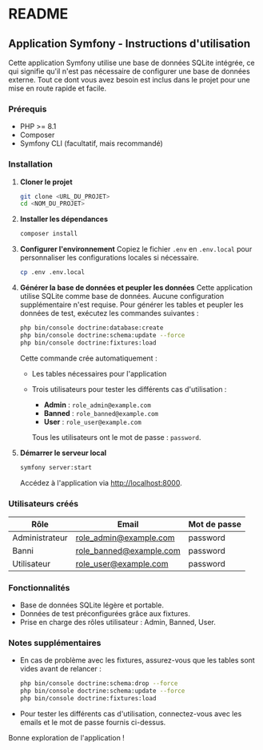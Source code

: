 
# README

## Application Symfony - Instructions d'utilisation

Cette application Symfony utilise une base de données SQLite intégrée, ce qui signifie qu'il n'est pas nécessaire de configurer une base de données externe. Tout ce dont vous avez besoin est inclus dans le projet pour une mise en route rapide et facile.

### Prérequis

- PHP >= 8.1
- Composer
- Symfony CLI (facultatif, mais recommandé)

### Installation

1. **Cloner le projet**
   ```bash
   git clone <URL_DU_PROJET>
   cd <NOM_DU_PROJET>
   ```

2. **Installer les dépendances**
   ```bash
   composer install
   ```

3. **Configurer l'environnement**
   Copiez le fichier `.env` en `.env.local` pour personnaliser les configurations locales si nécessaire.
   ```bash
   cp .env .env.local
   ```

4. **Générer la base de données et peupler les données**
   Cette application utilise SQLite comme base de données. Aucune configuration supplémentaire n'est requise. Pour générer les tables et peupler les données de test, exécutez les commandes suivantes :
   ```bash
   php bin/console doctrine:database:create
   php bin/console doctrine:schema:update --force
   php bin/console doctrine:fixtures:load
   ```
   Cette commande crée automatiquement :
   - Les tables nécessaires pour l'application
   - Trois utilisateurs pour tester les différents cas d'utilisation :
     - **Admin** : `role_admin@example.com`
     - **Banned** : `role_banned@example.com`
     - **User** : `role_user@example.com`

     Tous les utilisateurs ont le mot de passe : `password`.

5. **Démarrer le serveur local**
   ```bash
   symfony server:start
   ```
   Accédez à l'application via [http://localhost:8000](http://localhost:8000).

### Utilisateurs créés

| Rôle        | Email                    | Mot de passe |
|-------------|--------------------------|--------------|
| Administrateur | role_admin@example.com | password     |
| Banni       | role_banned@example.com  | password     |
| Utilisateur | role_user@example.com    | password     |

### Fonctionnalités

- Base de données SQLite légère et portable.
- Données de test préconfigurées grâce aux fixtures.
- Prise en charge des rôles utilisateur : Admin, Banned, User.

### Notes supplémentaires

- En cas de problème avec les fixtures, assurez-vous que les tables sont vides avant de relancer :
  ```bash
  php bin/console doctrine:schema:drop --force
  php bin/console doctrine:schema:update --force
  php bin/console doctrine:fixtures:load
  ```

- Pour tester les différents cas d'utilisation, connectez-vous avec les emails et le mot de passe fournis ci-dessus.

Bonne exploration de l'application !
